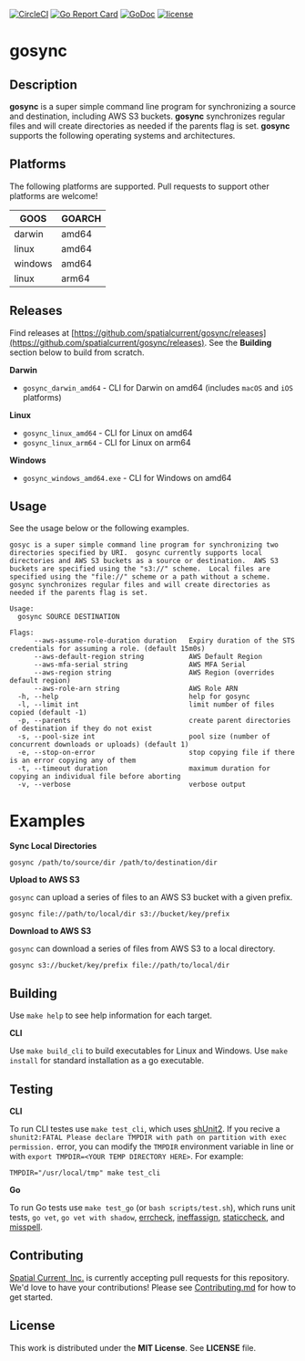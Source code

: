 [![CircleCI](https://circleci.com/gh/spatialcurrent/gosync/tree/master.svg?style=svg)](https://circleci.com/gh/spatialcurrent/gosync/tree/master) [![Go Report Card](https://goreportcard.com/badge/spatialcurrent/gosync)](https://goreportcard.com/report/spatialcurrent/gosync)  [![GoDoc](https://godoc.org/github.com/spatialcurrent/gosync?status.svg)](https://godoc.org/github.com/spatialcurrent/gosync) [![license](http://img.shields.io/badge/license-MIT-red.svg?style=flat)](https://github.com/spatialcurrent/gosync/blob/master/LICENSE)

# gosync

## Description

**gosync** is a super simple command line program for synchronizing a source and destination, including AWS S3 buckets.  **gosync** synchronizes regular files and will create directories as needed if the parents flag is set.  **gosync** supports the following operating systems and architectures.

## Platforms

The following platforms are supported.  Pull requests to support other platforms are welcome!

| GOOS | GOARCH |
| ---- | ------ |
| darwin | amd64 |
| linux | amd64 |
| windows | amd64 |
| linux | arm64 |

## Releases

Find releases at [https://github.com/spatialcurrent/gosync/releases](https://github.com/spatialcurrent/gosync/releases).  See the **Building** section below to build from scratch.

**Darwin**

- `gosync_darwin_amd64` - CLI for Darwin on amd64 (includes `macOS` and `iOS` platforms)

**Linux**

- `gosync_linux_amd64` - CLI for Linux on amd64
- `gosync_linux_arm64` - CLI for Linux on arm64

**Windows**

- `gosync_windows_amd64.exe` - CLI for Windows on amd64

## Usage

See the usage below or the following examples.

```shell
gosyc is a super simple command line program for synchronizing two directories specified by URI.  gosync currently supports local directories and AWS S3 buckets as a source or destination.  AWS S3 buckets are specified using the "s3://" scheme.  Local files are specified using the "file://" scheme or a path without a scheme.  gosync synchronizes regular files and will create directories as needed if the parents flag is set.

Usage:
  gosync SOURCE DESTINATION

Flags:
      --aws-assume-role-duration duration   Expiry duration of the STS credentials for assuming a role. (default 15m0s)
      --aws-default-region string           AWS Default Region
      --aws-mfa-serial string               AWS MFA Serial
      --aws-region string                   AWS Region (overrides default region)
      --aws-role-arn string                 AWS Role ARN
  -h, --help                                help for gosync
  -l, --limit int                           limit number of files copied (default -1)
  -p, --parents                             create parent directories of destination if they do not exist
  -s, --pool-size int                       pool size (number of concurrent downloads or uploads) (default 1)
  -e, --stop-on-error                       stop copying file if there is an error copying any of them
  -t, --timeout duration                    maximum duration for copying an individual file before aborting
  -v, --verbose                             verbose output
```

# Examples

**Sync Local Directories**

```shell
gosync /path/to/source/dir /path/to/destination/dir
```

**Upload to AWS S3**

`gosync` can upload a series of files to an AWS S3 bucket with a given prefix.

```shell
gosync file://path/to/local/dir s3://bucket/key/prefix
```

**Download to AWS S3**

`gosync` can download a series of files from AWS S3 to a local directory.

```shell
gosync s3://bucket/key/prefix file://path/to/local/dir
```

## Building

Use `make help` to see help information for each target.

**CLI**

Use `make build_cli` to build executables for Linux and Windows.  Use `make install` for standard installation as a go executable.

## Testing

**CLI**

To run CLI testes use `make test_cli`, which uses [shUnit2](https://github.com/kward/shunit2).  If you recive a `shunit2:FATAL Please declare TMPDIR with path on partition with exec permission.` error, you can modify the `TMPDIR` environment variable in line or with `export TMPDIR=<YOUR TEMP DIRECTORY HERE>`. For example:

```
TMPDIR="/usr/local/tmp" make test_cli
```

**Go**

To run Go tests use `make test_go` (or `bash scripts/test.sh`), which runs unit tests, `go vet`, `go vet with shadow`, [errcheck](https://github.com/kisielk/errcheck), [ineffassign](https://github.com/gordonklaus/ineffassign), [staticcheck](https://staticcheck.io/), and [misspell](https://github.com/client9/misspell).

## Contributing

[Spatial Current, Inc.](https://spatialcurrent.io) is currently accepting pull requests for this repository.  We'd love to have your contributions!  Please see [Contributing.md](https://github.com/spatialcurrent/gosync/blob/master/CONTRIBUTING.md) for how to get started.

## License

This work is distributed under the **MIT License**.  See **LICENSE** file.
